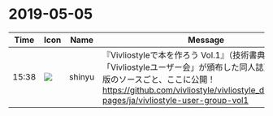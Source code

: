 # 2019-05-05

|Time|Icon|Name|Message|
|---|---|---|---|
|15:38|![](https://avatars.slack-edge.com/2018-04-27/354445776386_e258f5ed5ba887b08668_72.jpg)|shinyu|『Vivliostyleで本を作ろう Vol.1』（技術書典6で「Vivliostyleユーザー会」が頒布した同人誌）をCSS組版のソースごと、ここに公開！<br><https://github.com/vivliostyle/vivliostyle_doc/tree/gh-pages/ja/vivliostyle-user-group-vol1>|

